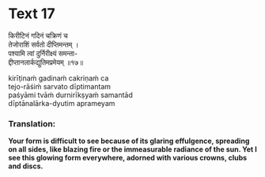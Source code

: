 # Text 17

किरीटिनं गदिनं चक्रिणं च  
तेजोराशिं सर्वतो दीप्तिमन्तम् ।  
पश्यामि त्वां दुर्निरीक्ष्यं समन्ता-  
द्दीप्तानलार्कद्युतिमप्रमेयम् ॥१७॥

kirīṭinaḿ gadinaḿ cakriṇaḿ ca  
tejo-rāśiḿ sarvato dīptimantam  
paśyāmi tvāḿ durnirīkṣyaḿ samantād  
dīptānalārka-dyutim aprameyam



### Translation:

**Your form is difficult to see because of its glaring effulgence, spreading on all sides, like blazing fire or the immeasurable radiance of the sun. Yet I see this glowing form everywhere, adorned with various crowns, clubs and discs.**